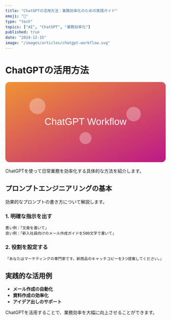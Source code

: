 ```yaml
---
title: "ChatGPTの活用方法：業務効率化のための実践ガイド"
emoji: "🤖"
type: "tech"
topics: ["AI", "ChatGPT", "業務効率化"]
published: true
date: "2024-12-15"
image: "/images/articles/chatgpt-workflow.svg"
---
```


# ChatGPTの活用方法

![ChatGPTワークフロー](/images/articles/chatgpt-workflow.svg)

ChatGPTを使って日常業務を効率化する具体的な方法を紹介します。

## プロンプトエンジニアリングの基本

効果的なプロンプトの書き方について解説します。

### 1. 明確な指示を出す

```
悪い例：「文章を書いて」
良い例：「新入社員向けのメール作成ガイドを500文字で書いて」
```

### 2. 役割を設定する

```
「あなたはマーケティングの専門家です。新商品のキャッチコピーを3つ提案してください。」
```

## 実践的な活用例

- **メール作成の自動化**
- **資料作成の効率化**
- **アイデア出しのサポート**

ChatGPTを活用することで、業務効率を大幅に向上させることができます。